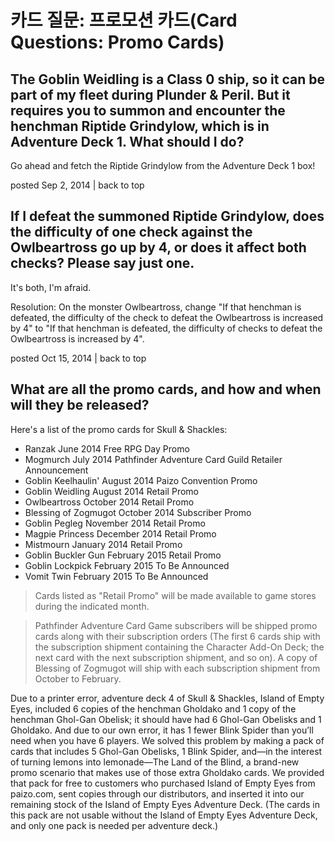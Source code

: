 # 카드 질문: 프로모션 카드(Card Questions: Promo Cards)

## The Goblin Weidling is a Class 0 ship, so it can be part of my fleet during Plunder & Peril. But it requires you to summon and encounter the henchman Riptide Grindylow, which is in Adventure Deck 1. What should I do?

Go ahead and fetch the Riptide Grindylow from the Adventure Deck 1 box!

posted Sep 2, 2014 | back to top

## If I defeat the summoned Riptide Grindylow, does the difficulty of one check against the Owlbeartross go up by 4, or does it affect both checks? Please say just one.

It's both, I'm afraid.

Resolution: On the monster Owlbeartross, change "If that henchman is defeated, the difficulty of the check to defeat the Owlbeartross is increased by 4" to "If that henchman is defeated, the difficulty of checks to defeat the Owlbeartross is increased by 4".

posted Oct 15, 2014 | back to top

## What are all the promo cards, and how and when will they be released?

Here's a list of the promo cards for Skull & Shackles:

- Ranzak	June 2014	Free RPG Day Promo
- Mogmurch	July 2014	Pathfinder Adventure Card Guild Retailer Announcement
- Goblin Keelhaulin'	August 2014	Paizo Convention Promo
- Goblin Weidling	August 2014	Retail Promo
- Owlbeartross	October 2014	Retail Promo
- Blessing of Zogmugot	October 2014	Subscriber Promo
- Goblin Pegleg	November 2014	Retail Promo
- Magpie Princess	December 2014	Retail Promo
- Mistmourn	January 2014	Retail Promo
- Goblin Buckler Gun	February 2015	Retail Promo
- Goblin Lockpick	February 2015	To Be Announced
- Vomit Twin	February 2015	To Be Announced

> Cards listed as "Retail Promo" will be made available to game stores during the indicated month.

> Pathfinder Adventure Card Game subscribers will be shipped promo cards along with their subscription orders (The first 6 cards ship with the subscription shipment containing the Character Add-On Deck; the next card with the next subscription shipment, and so on). A copy of Blessing of Zogmugot will ship with each subscription shipment from October to February.

Due to a printer error, adventure deck 4 of Skull & Shackles, Island of Empty Eyes, included 6 copies of the henchman Gholdako and 1 copy of the henchman Ghol-Gan Obelisk; it should have had 6 Ghol-Gan Obelisks and 1 Gholdako. And due to our own error, it has 1 fewer Blink Spider than you’ll need when you have 6 players. We solved this problem by making a pack of cards that includes 5 Ghol-Gan Obelisks, 1 Blink Spider, and—in the interest of turning lemons into lemonade—The Land of the Blind, a brand-new promo scenario that makes use of those extra Gholdako cards. We provided that pack for free to customers who purchased Island of Empty Eyes from paizo.com, sent copies through our distributors, and inserted it into our remaining stock of the Island of Empty Eyes Adventure Deck. (The cards in this pack are not usable without the Island of Empty Eyes Adventure Deck, and only one pack is needed per adventure deck.)
